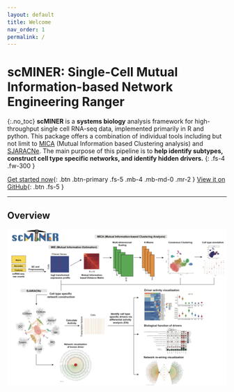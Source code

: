 ```yaml
---
layout: default
title: Welcome
nav_order: 1
permalink: /
---
```



# scMINER: Single-Cell Mutual Information-based Network Engineering Ranger


{:.no_toc}
**scMINER** is a **systems biology** analysis framework for high-throughput single cell RNA-seq data, implemented primarily in R and python. This package offers a combination of individual tools including but not limit to [MICA](https://github.com/jyyulab/MICA) (Mutual Information based Clustering analysis) and [SJARACNe](https://github.com/jyyulab/SJARACNe). The main purpose of this pipeline is to **help identify subtypes, construct cell type specific networks, and identify hidden drivers.** 
{: .fs-4 .fw-300 }

[Get started now](#getting-started){: .btn .btn-primary .fs-5 .mb-4 .mb-md-0 .mr-2 } [View it on GitHub](https://github.com/jyyulab/scMINER){: .btn .fs-5 }

---

## Overview

<img src="docs/plots/scMINER_Overview.png" alt="Overview"/> 


